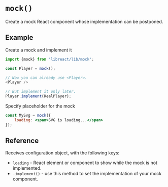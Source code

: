 # `mock()`

Create a mock React component whose implementation can be postponed.


## Example

Create a mock and implement it

```js
import {mock} from 'libreact/lib/mock';

const Player = mock();

// Now you can already use <Player>.
<Player />

// But implement it only later.
Player.implement(RealPlayer);
```

Specify placeholder for the mock

```jsx
const MySvg = mock({
    loading: <span>SVG is loading...</span>
});
```


## Reference

Receives configuration object, with the following keys:

- `loading` - React element or component to show while the mock is not implemented.
- `.implement()` - use this method to set the implementation of your mock component.
